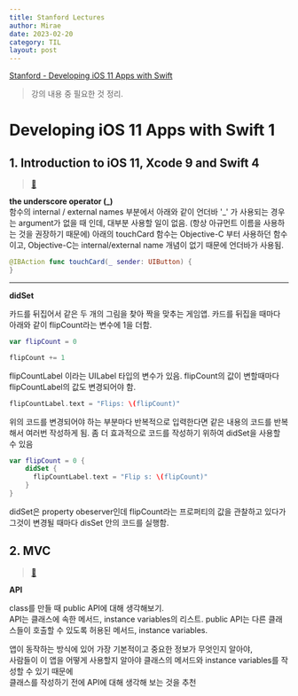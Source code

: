 ```yaml
---
title: Stanford Lectures 
author: Mirae
date: 2023-02-20
category: TIL
layout: post
---
```


[Stanford - Developing iOS 11 Apps with Swift](https://www.youtube.com/watch?v=TZL5AmwuwlA&list=PL3d_SFOiG7_8ofjyKzX6Nl1wZehbdiZC_)  
> 강의 내용 중 필요한 것 정리.
  
  

# Developing iOS 11 Apps with Swift 1 
## 1. Introduction to iOS 11, Xcode 9 and Swift 4
> [🔗](https://youtu.be/TZL5AmwuwlA)
  
  
<b>the underscore operator (\_)</b>  
함수의 internal / external names 부분에서 아래와 같이 언더바 '_' 가 사용되는 경우는 argument가 없을 때 인데, 대부분 사용할 일이 없음. (항상 아규먼트 이름을 사용하는 것을 권장하기 때문에) 아래의 touchCard 함수는 Objective-C 부터 사용하던 함수이고, Objective-C는 internal/external name 개념이 없기 때문에 언더바가 사용됨.
```swift
@IBAction func touchCard(_ sender: UIButton) {
}
```
--------------------
  
<b>didSet</b>  
  
카드를 뒤집어서 같은 두 개의 그림을 찾아 짝을 맞추는 게임앱. 
카드를 뒤집을 때마다 아래와 같이 flipCount라는 변수에 1을 더함.
```swift 
var flipCount = 0
```

```swift
flipCount += 1 
```
flipCountLabel 이라는 UILabel 타입의 변수가 있음.
flipCount의 값이 변할때마다 flipCountLabel의 값도 변경되어야 함. 

```swift
flipCountLabel.text = "Flips: \(flipCount)"
```
위의 코드를 변경되어야 하는 부분마다 반복적으로 입력한다면 같은 내용의 코드를 반복해서 여러번 작성하게 됨.
좀 더 효과적으로 코드를 작성하기 위하여 didSet을 사용할 수 있음 

```swift 
var flipCount = 0 {
    didSet {
      flipCountLabel.text = "Flip s: \(flipCount)"  
    }
}
```
didSet은 property obeserver인데 flipCount라는 프로퍼티의 값을 관찰하고 있다가
그것이 변경될 때마다 disSet 안의 코드를 실행함. 
 

  
## 2. MVC

> [🔗](https://youtu.be/gI3pz7eFgfo)  
  
<b>API</b>  
  
class를 만들 때 public API에 대해 생각해보기.  
API는 클래스에 속한 메서드, instance variables의 리스트.
public API는 다른 클래스들이 호출할 수 있도록 허용된 메서드, instance variables.
  
앱이 동작하는 방식에 있어 가장 기본적이고 중요한 정보가 무엇인지 알아야,  
사람들이 이 앱을 어떻게 사용할지 알아야 클래스의 메서드와 instance variables를 작성할 수 있기 때문에  
클래스를 작성하기 전에 API에 대해 생각해 보는 것을 추천


